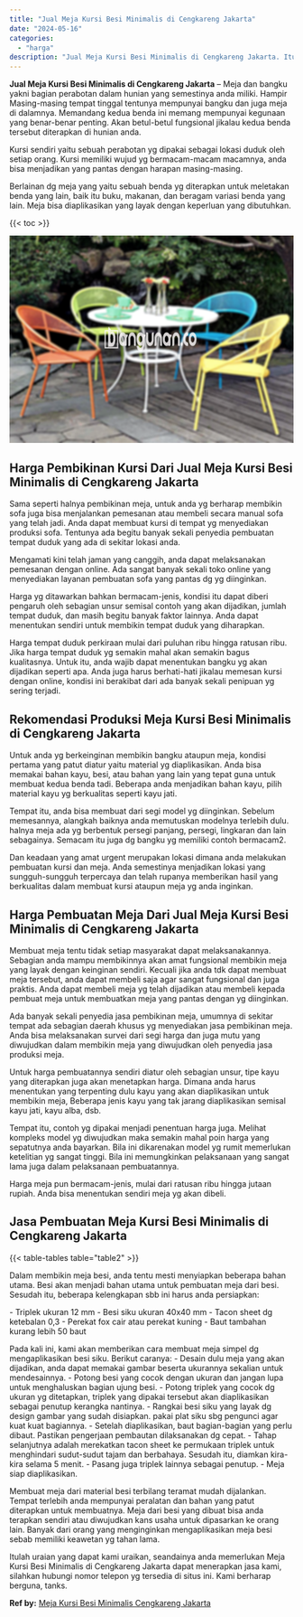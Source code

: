 ```yaml
---
title: "Jual Meja Kursi Besi Minimalis di Cengkareng Jakarta"
date: "2024-05-16"
categories: 
  - "harga"
description: "Jual Meja Kursi Besi Minimalis di Cengkareng Jakarta. Itulah uraian yang dapat kami uraikan, seandainya anda memerlukan Meja Kursi Besi Minimalis di Cengkare..."
---
```


**Jual Meja Kursi Besi Minimalis di Cengkareng Jakarta** – Meja dan bangku yakni bagian perabotan dalam hunian yang semestinya anda miliki. Hampir Masing-masing tempat tinggal tentunya mempunyai bangku dan juga meja di dalamnya. Memandang kedua benda ini memang mempunyai kegunaan yang benar-benar penting. Akan betul-betul fungsional jikalau kedua benda tersebut diterapkan di hunian anda.

Kursi sendiri yaitu sebuah perabotan yg dipakai sebagai lokasi duduk oleh setiap orang. Kursi memiliki wujud yg bermacam-macam macamnya, anda bisa menjadikan yang pantas dengan harapan masing-masing.

Berlainan dg meja yang yaitu sebuah benda yg diterapkan untuk meletakan benda yang lain, baik itu buku, makanan, dan beragam variasi benda yang lain. Meja bisa diaplikasikan yang layak dengan keperluan yang dibutuhkan.

{{< toc >}}

![Jual Meja Kursi Besi Minimalis di Cengkareng Jakarta](/images/jual-meja-besi-murah33.png)

## Harga Pembikinan Kursi Dari Jual Meja Kursi Besi Minimalis di Cengkareng Jakarta

Sama seperti halnya pembikinan meja, untuk anda yg berharap membikin sofa juga bisa menjalankan pemesanan atau membeli secara manual sofa yang telah jadi. Anda dapat membuat kursi di tempat yg menyediakan produksi sofa. Tentunya ada begitu banyak sekali penyedia pembuatan tempat duduk yang ada di sekitar lokasi anda.

Mengamati kini telah jaman yang canggih, anda dapat melaksanakan pemesanan dengan online. Ada sangat banyak sekali toko online yang menyediakan layanan pembuatan sofa yang pantas dg yg diinginkan.

Harga yg ditawarkan bahkan bermacam-jenis, kondisi itu dapat diberi pengaruh oleh sebagian unsur semisal contoh yang akan dijadikan, jumlah tempat duduk, dan masih begitu banyak faktor lainnya. Anda dapat menentukan sendiri untuk membikin tempat duduk yang diharapkan.

Harga tempat duduk perkiraan mulai dari puluhan ribu hingga ratusan ribu. Jika harga tempat duduk yg semakin mahal akan semakin bagus kualitasnya. Untuk itu, anda wajib dapat menentukan bangku yg akan dijadikan seperti apa. Anda juga harus berhati-hati jikalau memesan kursi dengan online, kondisi ini berakibat dari ada banyak sekali penipuan yg sering terjadi.

## Rekomendasi Produksi Meja Kursi Besi Minimalis di Cengkareng Jakarta

Untuk anda yg berkeinginan membikin bangku ataupun meja, kondisi pertama yang patut diatur yaitu material yg diaplikasikan. Anda bisa memakai bahan kayu, besi, atau bahan yang lain yang tepat guna untuk membuat kedua benda tadi. Beberapa anda menjadikan bahan kayu, pilih material kayu yg berkualitas seperti kayu jati.

Tempat itu, anda bisa membuat dari segi model yg diinginkan. Sebelum memesannya, alangkah baiknya anda memutuskan modelnya terlebih dulu. halnya meja ada yg berbentuk persegi panjang, persegi, lingkaran dan lain sebagainya. Semacam itu juga dg bangku yg memiliki contoh bermacam2.

Dan keadaan yang amat urgent merupakan lokasi dimana anda melakukan pembuatan kursi dan meja. Anda semestinya menjadikan lokasi yang sungguh-sungguh terpercaya dan telah rupanya memberikan hasil yang berkualitas dalam membuat kursi ataupun meja yg anda inginkan.

## Harga Pembuatan Meja Dari Jual Meja Kursi Besi Minimalis di Cengkareng Jakarta

Membuat meja tentu tidak setiap masyarakat dapat melaksanakannya. Sebagian anda mampu membikinnya akan amat fungsional membikin meja yang layak dengan keinginan sendiri. Kecuali jika anda tdk dapat membuat meja tersebut, anda dapat membeli saja agar sangat fungsional dan juga praktis. Anda dapat membeli meja yg telah dijadikan atau membeli kepada pembuat meja untuk membuatkan meja yang pantas dengan yg diinginkan.

Ada banyak sekali penyedia jasa pembikinan meja, umumnya di sekitar tempat ada sebagian daerah khusus yg menyediakan jasa pembikinan meja. Anda bisa melaksanakan survei dari segi harga dan juga mutu yang diwujudkan dalam membikin meja yang diwujudkan oleh penyedia jasa produksi meja.

Untuk harga pembuatannya sendiri diatur oleh sebagian unsur, tipe kayu yang diterapkan juga akan menetapkan harga. Dimana anda harus menentukan yang terpenting dulu kayu yang akan diaplikasikan untuk membikin meja, Beberapa jenis kayu yang tak jarang diaplikasikan semisal kayu jati, kayu alba, dsb.

Tempat itu, contoh yg dipakai menjadi penentuan harga juga. Melihat kompleks model yg diwujudkan maka semakin mahal poin harga yang sepatutnya anda bayarkan. Bila ini dikarenakan model yg rumit memerlukan ketelitian yg sangat tinggi. Bila ini memungkinkan pelaksanaan yang sangat lama juga dalam pelaksanaan pembuatannya.

Harga meja pun bermacam-jenis, mulai dari ratusan ribu hingga jutaan rupiah. Anda bisa menentukan sendiri meja yg akan dibeli.

## Jasa Pembuatan Meja Kursi Besi Minimalis di Cengkareng Jakarta

{{< table-tables table="table2" >}}

Dalam membikin meja besi, anda tentu mesti menyiapkan beberapa bahan utama. Besi akan menjadi bahan utama untuk pembuatan meja dari besi. Sesudah itu, beberapa kelengkapan sbb ini harus anda persiapkan:

\- Triplek ukuran 12 mm - Besi siku ukuran 40x40 mm - Tacon sheet dg ketebalan 0,3 - Perekat fox cair atau perekat kuning - Baut tambahan kurang lebih 50 baut

Pada kali ini, kami akan memberikan cara membuat meja simpel dg mengaplikasikan besi siku. Berikut caranya: - Desain dulu meja yang akan dijadikan, anda dapat memakai gambar beserta ukurannya sekalian untuk mendesainnya. - Potong besi yang cocok dengan ukuran dan jangan lupa untuk menghaluskan bagian ujung besi. - Potong triplek yang cocok dg ukuran yg ditetapkan, triplek yang dipakai tersebut akan diaplikasikan sebagai penutup kerangka nantinya. - Rangkai besi siku yang layak dg design gambar yang sudah disiapkan. pakai plat siku sbg pengunci agar kuat kuat bagiannya. - Setelah diaplikasikan, baut bagian-bagian yang perlu dibaut. Pastikan pengerjaan pembautan dilaksanakan dg cepat. - Tahap selanjutnya adalah merekatkan tacon sheet ke permukaan triplek untuk menghindari sudut-sudut tajam dan berbahaya. Sesudah itu, diamkan kira-kira selama 5 menit. - Pasang juga triplek lainnya sebagai penutup. - Meja siap diaplikasikan.

Membuat meja dari material besi terbilang teramat mudah dijalankan. Tempat terlebih anda mempunyai peralatan dan bahan yang patut diterapkan untuk membuatnya. Meja dari besi yang dibuat bisa anda terapkan sendiri atau diwujudkan kans usaha untuk dipasarkan ke orang lain. Banyak dari orang yang menginginkan mengaplikasikan meja besi sebab memiliki keawetan yg tahan lama.

Itulah uraian yang dapat kami uraikan, seandainya anda memerlukan Meja Kursi Besi Minimalis di Cengkareng Jakarta dapat menerapkan jasa kami, silahkan hubungi nomor telepon yg tersedia di situs ini. Kami berharap berguna, tanks.

**Ref by:** [Meja Kursi Besi Minimalis Cengkareng Jakarta](https://id.wikipedia.org/wiki/Meja)
